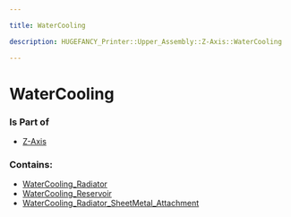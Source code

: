 ```yaml
---

title: WaterCooling

description: HUGEFANCY_Printer::Upper_Assembly::Z-Axis::WaterCooling

---
```

# WaterCooling
<script>
    var geoarray = '{"WaterCooling_Radiator_SheetMetal_Attachment": {}, "WaterCooling_Radiator": {"Radiator_120-360-45": {}, "CoolingFan_120mm_platine": {"CoolingFans": {}}}, "WaterCooling_Reservoir": {"WaterCooling_Reservoir_EisstationVPP_Shrink": {"Block_01": {}}, "Holder_WaterCooling_Reservoir": {}, "Strebe_WaterCooling_Reservoir": {}}}';
</script>
<script>
    var basepath = '/assets/HUGEFANCY_Printer/Upper_Assembly/Z-Axis/WaterCooling/';
</script>
<link rel="stylesheet" href="/css/container.css">

<div id="container"></div>

<!-- these are the required scripts for the three.js scene -->
<script src="/lib/three.min.js"></script>
<script src="/lib/OrbitControls.js"></script>
<script src="/lib/RectAreaLightUniformsLib.js"></script>
<!-- this is your app's lib file -->
<script src="/lib/triceratops_app.js"></script>
### Is Part of
- [Z-Axis](../Z-Axis)  

### Contains:
- [WaterCooling_Radiator](./WaterCooling/WaterCooling_Radiator)  
- [WaterCooling_Reservoir](./WaterCooling/WaterCooling_Reservoir)  
- [WaterCooling_Radiator_SheetMetal_Attachment](./WaterCooling/WaterCooling_Radiator_SheetMetal_Attachment)

